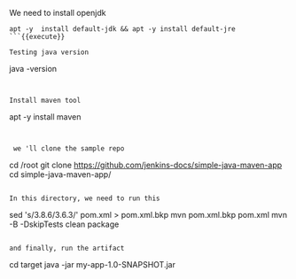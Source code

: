We need to install openjdk 


```
apt -y  install default-jdk && apt -y install default-jre
```{{execute}}

Testing java version
```

java -version

```{{execute}}


Install maven tool
```
apt -y install maven
```{{execute}}


 we 'll clone the sample repo

```
cd /root
git clone https://github.com/jenkins-docs/simple-java-maven-app
cd simple-java-maven-app/
```{{execute}}

In this directory, we need to run this

```
sed 's/3.8.6/3.6.3/' pom.xml  > pom.xml.bkp
mvn pom.xml.bkp pom.xml
mvn -B -DskipTests clean package
```{{execute}}

and finally, run the artifact

```
cd target
java -jar  my-app-1.0-SNAPSHOT.jar
```{{execute}}


